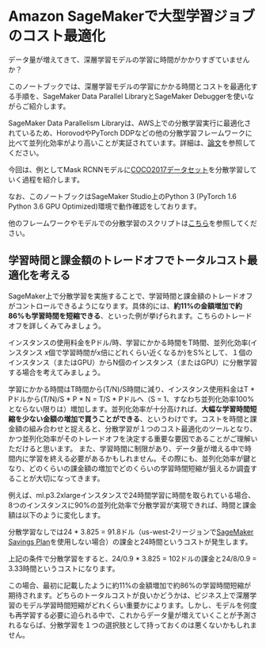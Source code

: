 # Amazon SageMakerで大型学習ジョブのコスト最適化


データ量が増えてきて、深層学習モデルの学習に時間がかかりすぎていませんか？

このノートブックでは、深層学習モデルの学習にかかる時間とコストを最適化する手順を、SageMaker Data Parallel LibraryとSageMaker Debuggerを使いながらご紹介します。

SageMaker Data Parallelism Libraryは、AWS上での分散学習実行に最適化されているため、HorovodやPyTorch DDPなどの他の分散学習フレームワークに比べて並列化効率がより高いことが実証されています。詳細は、[論文](https://www.amazon.science/publications/herring-rethinking-the-parameter-server-at-scale-for-the-cloud)を参照してください。

今回は、例としてMask RCNNモデルに[COCO2017データセット](https://cocodataset.org/#home)を分散学習していく過程を紹介します。

なお、このノートブックはSageMaker Studio上のPython 3 (PyTorch 1.6 Python 3.6 GPU Optimized)環境で動作確認をしております。

他のフレームワークやモデルでの分散学習のスクリプトは[こちら](https://github.com/HerringForks/DeepLearningExamples)を参照してください。


## 学習時間と課金額のトレードオフでトータルコスト最適化を考える

SageMaker上で分散学習を実施することで、学習時間と課金額のトレードオフがコントロールできるようになります。具体的には、<strong>約11%の金額増加で約86%も学習時間を短縮できる</strong>、といった例が挙げられます。こちらのトレードオフを詳しくみてみましょう。

インスタンスの使用料金をPドル/時、学習にかかる時間をT時間、並列化効率(インスタンス x個で学習時間がx倍にどれくらい近くなるか)をS%として、１個のインスタンス（またはGPU）からN個のインスタンス（またはGPU）に分散学習する場合を考えてみましょう。

学習にかかる時間はT時間から(T/N)/S時間に減り、インスタンス使用料金はT * Pドルから(T/N)/S * P * N = T/S * Pドルへ（S = 1、すなわち並列化効率100%とならない限りは）増加します。並列化効率が十分高ければ、<strong>大幅な学習時間短縮を少ない金額の増加で買うことができる</strong>、というわけです。コストを時間と課金額の組み合わせと捉えると、分散学習が１つのコスト最適化のツールとなり、かつ並列化効率がそのトレードオフを決定する重要な要因であることがご理解いただけると思います。
また、学習時間に制限があり、データ量が増える中で時間内に学習を終える必要があるかもしれません。その際にも、並列化効率が鍵となり、どのくらいの課金額の増加でどのくらいの学習時間短縮が狙えるか調査することが大切になってきます。

例えば、ml.p3.2xlargeインスタンスで24時間学習に時間を取られている場合、8つのインスタンスに90%の並列化効率で分散学習が実現できれば、時間と課金額は以下のように変化します。

分散学習なしでは24 * 3.825 = 91.8ドル（us-west-2リージョンで[SageMaker Savings Plan](https://aws.amazon.com/about-aws/whats-new/2021/04/amazon-sagemaker-announces-a-price-reduction-in-instances-and-sagemaker-savings-plan/)を使用しない場合）の課金と24時間というコストが発生します。

上記の条件で分散学習をすると、24/0.9 * 3.825 = 102ドルの課金と24/8/0.9 = 3.33時間というコストになります。

この場合、最初に記載したように約11%の金額増加で約86%の学習時間短縮が期待されます。どちらのトータルコストが良いかどうかは、ビジネス上で深層学習のモデル学習時間短縮がどれくらい重要かによります。しかし、モデルを何度も再学習する必要に迫られる中で、これからデータ量が増えていくことが予測されるならば、分散学習を１つの選択肢として持っておくのは悪くないかもしれません。